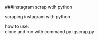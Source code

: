 ###instagram scrap wtih python

scraping instagram with python <br>

how to use: <br>
clone and run with command py igscrap.py

